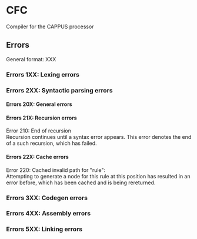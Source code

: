 # CFC
 Compiler for the CAPPUS processor

## Errors
General format: XXX

### Errors 1XX: Lexing errors

### Errors 2XX: Syntactic parsing errors

#### Errors 20X: General errors

#### Errors 21X: Recursion errors

Error 210: End of recursion <br/>
Recursion continues until a syntax error appears. This error denotes the end of a such recursion, which has failed.

#### Errors 22X: Cache errors

Error 220: Cached invalid path for "rule": <br/>
Attempting to generate a node for this rule at this position has resulted in an error before, which has been cached and is being rereturned.

### Errors 3XX: Codegen errors

### Errors 4XX: Assembly errors

### Errors 5XX: Linking errors